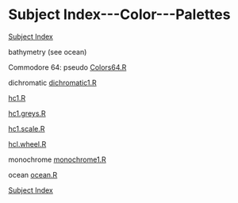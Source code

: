 # Subject Index---Color---Palettes

[Subject Index](https://github.com/dmparrishphd/Shapiro/blob/master/Files/3/5/0/indexSubj.md)

bathymetry (see ocean)

Commodore 64: pseudo [Colors64.R](https://github.com/dmparrishphd/Shapiro/blob/master/Files/1/2/0/Colors64.R)

dichromatic [dichromatic1.R](https://github.com/dmparrishphd/Shapiro/blob/master/Files/2/1/0/dichromatic1.R)

[hc1.R](https://github.com/dmparrishphd/Shapiro/blob/master/Files/1/1/1/0/hc1.R)

[hc1.greys.R](https://github.com/dmparrishphd/Shapiro/blob/master/Files/1/1/1/0/hc1.greys.R)

[hc1.scale.R](https://github.com/dmparrishphd/Shapiro/blob/master/Files/1/1/1/0/hc1.scale.R)

[hcl.wheel.R](https://github.com/dmparrishphd/Shapiro/blob/master/Files/1/1/1/0/hcl.wheel.R)

monochrome [monochrome1.R](https://github.com/dmparrishphd/Shapiro/blob/master/Files/1/2/7/0/monochrome1.R)

ocean [ocean.R](https://github.com/dmparrishphd/Shapiro/blob/master/Files/6/7/0/ocean.R)

[Subject Index](https://github.com/dmparrishphd/Shapiro/blob/master/Files/3/5/0/indexSubj.md)
